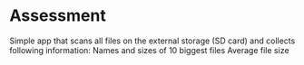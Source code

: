 # Assessment

Simple app that scans all files on the external storage (SD card) and collects following information:
Names and sizes of 10 biggest files
Average file size
